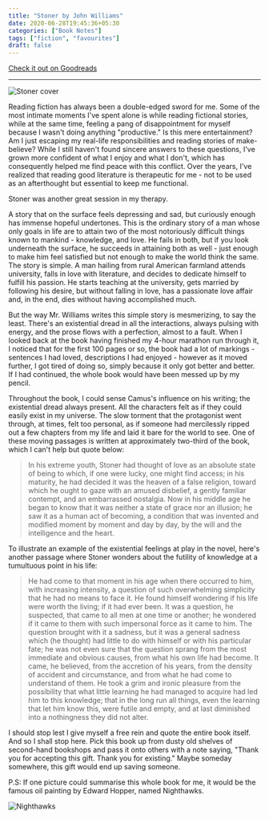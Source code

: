 ```yaml
---
title: "Stoner by John Williams"
date: 2020-06-28T19:45:36+05:30
categories: ["Book Notes"]
tags: ["fiction", "favourites"]
draft: false
---
```


[Check it out on Goodreads](https://www.goodreads.com/review/show/1389128822)

----------------------------

![Stoner cover](/images/stoner.webp#center "Stoner cover")

Reading fiction has always been a double-edged sword for me. Some of the most intimate moments I've spent alone is while reading fictional stories, while at the same time, feeling a pang of disappointment for myself because I wasn't doing anything "productive." Is this mere entertainment? Am I just escaping my real-life responsibilities and reading stories of make-believe? While I still haven't found sincere answers to these questions, I've grown more confident of what I enjoy and what I don't, which has consequently helped me find peace with this conflict. Over the years, I've realized that reading good literature is therapeutic for me - not to be used as an afterthought but essential to keep me functional.

Stoner was another great session in my therapy.

A story that on the surface feels depressing and sad, but curiously enough has immense hopeful undertones. This is the ordinary story of a man whose only goals in life are to attain two of the most notoriously difficult things known to mankind - knowledge, and love. He fails in both, but if you look underneath the surface, he succeeds in attaining both as well - just enough to make him feel satisfied but not enough to make the world think the same. The story is simple. A man hailing from rural American farmland attends university, falls in love with literature, and decides to dedicate himself to fulfill his passion. He starts teaching at the university, gets married by following his desire, but without falling in love, has a passionate love affair and, in the end, dies without having accomplished much. 

But the way Mr. Williams writes this simple story is mesmerizing, to say the least. There's an existential dread in all the interactions, always pulsing with energy, and the prose flows with a perfection, almost to a fault. When I looked back at the book having finished my 4-hour marathon run through it, I noticed that for the first 100 pages or so, the book had a lot of markings - sentences I had loved, descriptions I had enjoyed - however as it moved further, I got tired of doing so, simply because it only got better and better. If I had continued, the whole book would have been messed up by my pencil. 

Throughout the book, I could sense Camus's influence on his writing; the existential dread always present. All the characters felt as if they could easily exist in my universe. The slow torment that the protagonist went through, at times, felt too personal, as if someone had mercilessly ripped out a few chapters from my life and laid it bare for the world to see. One of these moving passages is written at approximately two-third of the book, which I can't help but quote below:

> In his extreme youth, Stoner had thought of love as an absolute state of being to which, if one were lucky, one might find access; in his maturity, he had decided it was the heaven of a false religion, toward which he ought to gaze with an amused disbelief, a gently familiar contempt, and an embarrassed nostalgia. Now in his middle age he began to know that it was neither a state of grace nor an illusion; he saw it as a human act of becoming, a condition that was invented and modified moment by moment and day by day, by the will and the intelligence and the heart.

To illustrate an example of the existential feelings at play in the novel, here's another passage where Stoner wonders about the futility of knowledge at a tumultuous point in his life:

> He had come to that moment in his age when there occurred to him, with increasing intensity, a question of such overwhelming simplicity that he had no means to face it. He found himself wondering if his life were worth the living; if it had ever been. It was a question, he suspected, that came to all men at one time or another; he wondered if it came to them with such impersonal force as it came to him. The question brought with it a sadness, but it was a general sadness which (he thought) had little to do with himself or with his particular fate; he was not even sure that the question sprang from the most immediate and obvious causes, from what his own life had become. It came, he believed, from the accretion of his years, from the density of accident and circumstance, and from what he had come to understand of them. He took a grim and ironic pleasure from the possibility that what little learning he had managed to acquire had led him to this knowledge; that in the long run all things, even the learning that let him know this, were futile and empty, and at last diminished into a nothingness they did not alter.

I should stop lest I give myself a free rein and quote the entire book itself. And so I shall stop here. Pick this book up from dusty old shelves of second-hand bookshops and pass it onto others with a note saying, "Thank you for accepting this gift. Thank you for existing." Maybe someday somewhere, this gift would end up saving someone.

P.S: If one picture could summarise this whole book for me, it would be the famous oil painting by Edward Hopper, named Nighthawks.

![Nighthawks](/images/nighthawks.jpg)
